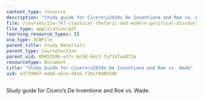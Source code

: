 ```yaml
---
content_type: resource
description: "Study guide for Cicero\u2019s De Inventione and Roe vs. Wade."
file: /courses/21w-747-classical-rhetoric-and-modern-political-discourse-fall-2009/e3739897eda0a5ced4a5f2b1f048550b_MIT21W_747_01F09_study03.pdf
file_type: application/pdf
learning_resource_types: []
ocw_type: OCWFile
parent_title: Study Materials
parent_type: CourseSection
parent_uid: 89053586-e37c-6c58-64c3-faf247aa873a
resourcetype: Document
title: "Study Guide for Cicero\u2019s De Inventione and Roe vs. Wade"
uid: e3739897-eda0-a5ce-d4a5-f2b1f048550b
---
```

Study guide for Cicero’s De Inventione and Roe vs. Wade.

